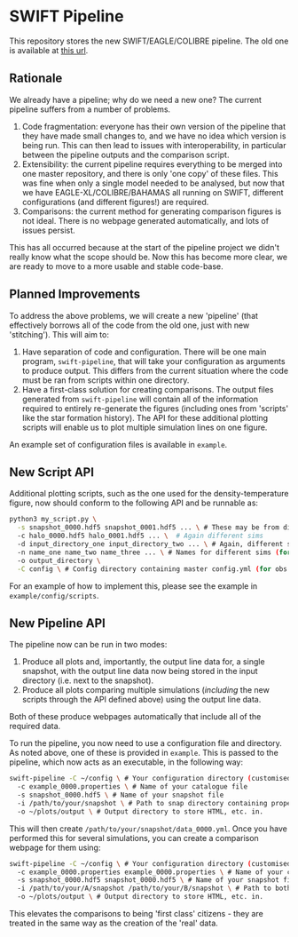 SWIFT Pipeline
==============

This repository stores the new SWIFT/EAGLE/COLIBRE pipeline. The old one is
available at [this url](https://github.com/jborrow/xl-pipeline).


Rationale
---------

We already have a pipeline; why do we need a new one? The current pipeline
suffers from a number of problems.

1. Code fragmentation: everyone has their own version of the pipeline that
   they have made small changes to, and we have no idea which version is
   being run. This can then lead to issues with interoperability, in particular
   between the pipeline outputs and the comparison script.
2. Extensibility: the current pipeline requires everything to be merged into
   one master repository, and there is only 'one copy' of these files. This
   was fine when only a single model needed to be analysed, but now that we
   have EAGLE-XL/COLIBRE/BAHAMAS all running on SWIFT, different configurations
   (and different figures!) are required.
3. Comparisons: the current method for generating comparison figures is not
   ideal. There is no webpage generated automatically, and lots of issues
   persist.

This has all occurred because at the start of the pipeline project we didn't
really know what the scope should be. Now this has become more clear, we are
ready to move to a more usable and stable code-base.


Planned Improvements
--------------------

To address the above problems, we will create a new 'pipeline' (that effectively
borrows all of the code from the old one, just with new 'stitching'). This
will aim to:

1. Have separation of code and configuration. There will be one main program,
   `swift-pipeline`, that will take your configuration as arguments to produce
   output. This differs from the current situation where the code must be
   ran from scripts within one directory.
2. Have a first-class solution for creating comparisons. The output files
   generated from `swift-pipeline` will contain all of the information required
   to entirely re-generate the figures (including ones from 'scripts' like
   the star formation history). The API for these additional plotting scripts
   will enable us to plot multiple simulation lines on one figure.

An example set of configuration files is available in `example`.


New Script API
--------------

Additional plotting scripts, such as the one used for the density-temperature
figure, now should conform to the following API and be runnable as:

```bash
python3 my_script.py \
  -s snapshot_0000.hdf5 snapshot_0001.hdf5 ... \ # These may be from different sims
  -c halo_0000.hdf5 halo_0001.hdf5 ... \  # Again different sims
  -d input_directory_one input_directory_two ... \ # Again, different sims
  -n name_one name_two name_three ... \ # Names for different sims (for legend)
  -o output_directory \
  -C config \ # Config directory containing master config.yml (for obs data and stylesheet)
```

For an example of how to implement this, please see the example in
`example/config/scripts`.


New Pipeline API
----------------

The pipeline now can be run in two modes:

1. Produce all plots and, importantly, the output line data for, a single snapshot,
   with the output line data now being stored in the input directory (i.e. next to
   the snapshot).
2. Produce all plots comparing multiple simulations (_including_ the new scripts
   through the API defined above) using the output line data.

Both of these produce webpages automatically that include all of the required data.

To run the pipeline, you now need to use a configuration file and directory.
As noted above, one of these is provided in `example`. This is passed to the pipeline,
which now acts as an executable, in the following way:

```bash
swift-pipeline -C ~/config \ # Your configuration directory (customised for sim suite)
  -c example_0000.properties \ # Name of your catalogue file
  -s snapshot_0000.hdf5 \ # Name of your snapshot file
  -i /path/to/your/snapshot \ # Path to snap directory containing properties as well
  -o ~/plots/output \ # Output directory to store HTML, etc. in.
```

This will then create `/path/to/your/snapshot/data_0000.yml`. Once you have performed
this for several simulations, you can create a comparison webpage for them using:

```bash
swift-pipeline -C ~/config \ # Your configuration directory (customised for sim suite)
  -c example_0000.properties example_0000.properties \ # Name of your catalogue files
  -s snapshot_0000.hdf5 snapshot_0000.hdf5 \ # Name of your snapshot files
  -i /path/to/your/A/snapshot /path/to/your/B/snapshot \ # Path to both directories
  -o ~/plots/output \ # Output directory to store HTML, etc. in.
```

This elevates the comparisons  to being 'first class' citizens - they are treated
in the same way as the creation of the 'real' data.